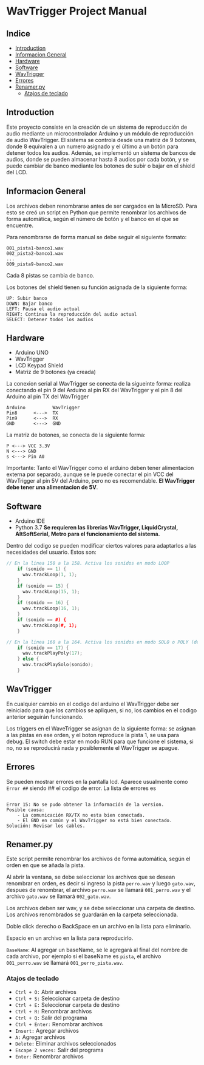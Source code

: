 # WavTrigger Project Manual
## Indice
- [Introduction](#introduction)
- [Informacion General](#informacion-general)
- [Hardware](#hardware)
- [Software](#software)
- [WavTrigger](#wavtrigger)
- [Errores](#errores)
- [Renamer.py](#renamerpy)
    - [Atajos de teclado](#atajos-de-teclado)

## Introduction
Este proyecto consiste en la creación de un sistema de reproducción de audio mediante un microcontrolador Arduino y un módulo de reproducción de audio WavTrigger. El sistema se controla desde una matriz de 9 botones, donde 8 equivalen a un numero asignado y el último a un botón para detener todos los audios. Además, se implementó un sistema de bancos de audios, donde se pueden almacenar hasta 8 audios por cada botón, y se puede cambiar de banco mediante los botones de subir o bajar en el shield del LCD.


## Informacion General

Los archivos deben renombrarse antes de ser cargados en la MicroSD. Para esto se creó un script en Python que permite renombrar los archivos de forma automática, según el número de botón y el banco en el que se encuentre. 

Para renombrarse de forma manual se debe seguir el siguiente formato: 
```
001_pista1-banco1.wav
002_pista2-banco1.wav
...
009_pista9-banco2.wav
``` 
Cada 8 pistas se cambia de banco.

Los botones del shield tienen su función asignada de la siguiente forma:
```
UP: Subir banco
DOWN: Bajar banco
LEFT: Pausa el audio actual
RIGHT: Continua la reproducción del audio actual
SELECT: Detener todos los audios
```



## Hardware
- Arduino UNO
- WavTrigger
- LCD Keypad Shield
- Matriz de 9 botones (ya creada)

La conexion serial al WavTrigger se conecta de la sigueinte forma:
realiza conectando el pin 9 del Arduino al pin RX del WavTrigger y el pin 8 del Arduino al pin TX del WavTrigger
```
Arduino          WavTrigger
Pin8      <--->  TX
Pin9      <--->  RX
GND       <--->  GND
```

La matriz de botones, se conecta de la siguiente forma:
```
P <---> VCC 3.3V
N <---> GND
s <---> Pin A0
```

Importante: Tanto el WavTrigger como el arduino deben tener alimentacion externa por separado, aunque se le puede conectar el pin VCC del WavTrigger al pin 5V del Arduino, pero no es recomendable. **El WavTrigger debe tener una alimentacion de 5V**.

## Software
- Arduino IDE
- Python 3.7
**Se requieren las librerias WavTrigger, LiquidCrystal, AltSoftSerial, Metro para el funcionamiento del sistema.** 

Dentro del codigo se pueden modificar ciertos valores para adaptarlos a las necesidades del usuario. Estos son:

```cpp
// En la linea 150 a la 158. Activa los sonidos en modo LOOP
    if (sonido == 1) {
      wav.trackLoop(1, 1);
    }
    if (sonido == 15) {
      wav.trackLoop(15, 1);
    }
    if (sonido == 16) {
      wav.trackLoop(16, 1);
    }
    if (sonido == #) {
      wav.trackLoop(#, 1);
    }
```
    
```cpp
// En la linea 160 a la 164. Activa los sonidos en modo SOLO o POLY (dependiendo del sonido)
    if (sonido == 17) {
      wav.trackPlayPoly(17);
    } else {
      wav.trackPlaySolo(sonido);
    }
```

## WavTrigger
En cualquier cambio en el codigo del arduino el WavTrigger debe ser reiniciado para que los cambios se apliquen, si no, los cambios en el codigo anterior seguirán funcionando.

Los triggers en el WaveTrigger se asignan de la siguiente forma: se asignan a las pistas en ese orden, y el boton reproduce la pista 1, se usa para debug. El switch debe estar en modo RUN para que funcione el sistema, si no, no se reproducirá nada y posiblemente el WavTrigger se apague.

## Errores
Se pueden mostrar errores en la pantalla lcd. Aparece usualmente como `Error ##` siendo ## el codigo de error.
La lista de errores es 

```

Error 15: No se pudo obtener la información de la version.
Posible causa: 
    - La comunicación RX/TX no esta bien conectada.
    - El GND en común y el WavTrigger no está bien conectado.
Solución: Revisar los cables.
```

## Renamer.py
Este script permite renombrar los archivos de forma automática, según el orden en que se añada la pista. 

Al abrir la ventana, se debe seleccionar los archivos que se desean renombrar en orden, es decir si ingreso la pista `perro.wav` y luego `gato.wav`, despues de renombrar, el archivo `perro.wav` se llamará `001_perro.wav` y el archivo `gato.wav` se llamará `002_gato.wav`.

Los archivos deben ser wav, y se debe seleccionar una carpeta de destino. Los archivos renombrados se guardarán en la carpeta seleccionada.

Doble click derecho o BackSpace en un archivo en la lista para eliminarlo.

Espacio en un archivo en la lista para reproducirlo.

`BaseName`: Al agregar un baseName, se le agregará al final del nombre de cada archivo, por ejemplo si el baseName es `pista`, el archivo `001_perro.wav` se llamará `001_perro_pista.wav`.

### Atajos de teclado
- `Ctrl + O:` Abrir archivos
- `Ctrl + S:` Seleccionar carpeta de destino
- `Ctrl + E:` Seleccionar carpeta de destino
- `Ctrl + R:` Renombrar archivos
- `Ctrl + Q:` Salir del programa
- `Ctrl + Enter:` Renombrar archivos
- `Insert:` Agregar archivos
- `A:` Agregar archivos
- `Delete:` Eliminar archivos seleccionados
- `Escape 2 veces:` Salir del programa
- `Enter:` Renombrar archivos

